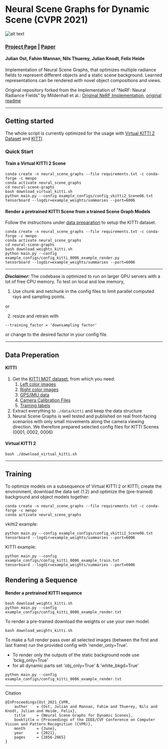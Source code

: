 # Neural Scene Graphs for Dynamic Scene (CVPR 2021)

![alt text](https://light.princeton.edu/wp-content/uploads/2021/02/scene_graph_isometric_small.png)

### [Project Page](https://light.princeton.edu/publication/neural-scene-graphs) | [Paper](https://openaccess.thecvf.com/content/CVPR2021/html/Ost_Neural_Scene_Graphs_for_Dynamic_Scenes_CVPR_2021_paper.html)

#### Julian Ost, Fahim Mannan, Nils Thuerey, Julian Knodt, Felix Heide

Implementation of Neural Scene Graphs, that optimizes multiple radiance fields to represent different
objects and a static scene background. Learned representations can be rendered with novel object
compositions and views. 

Original repository forked from the Implementation of "NeRF: Neural Radiance Fields" by Mildenhall et al.:
[Original NeRF Implementation](https://github.com/bmild/nerf), [original readme](./nerf_license/README.md)

---

## Getting started

The whole script is currently optimized for the usage with
[Virtual KITTI 2 
Dataset](https://europe.naverlabs.com/research/computer-vision/proxy-virtual-worlds-vkitti-2/)
 and
[KITTI](http://www.cvlibs.net/datasets/kitti/)

### Quick Start
#### Train a Virtual KITTI 2 Scene

```
conda create -n neural_scene_graphs --file requirements.txt -c conda-forge -c menpo
conda activate neural_scene_graphs
cd neural-scene-graphs
bash download_virtual_kitti.sh
python main.py --config example_configs/config_vkitti2_Scene06.txt
tensorboard --logdir=example_weights/summaries --port=6006
```
#### Render a pretrained KITTI Scene from a trained Scene Graph Models
Follow the instructions under [data preparation](#data-preperation) to setup the KITTI dataset.

```
conda create -n neural_scene_graphs --file requirements.txt -c conda-forge -c menpo
conda activate neural_scene_graphs
cd neural-scene-graphs
bash download_weights_kitti.sh
python main.py --config example_configs/config_kitti_0006_example_render.py
tensorboard --logdir=example_weights/summaries --port=6006
```

---
**_Disclaimer:_** The codebase is optimized to run on larger GPU servers with a lot of free CPU memory. To test on local and low memory, 

1. Use chunk and netchunk in the config files to limit parallel computed rays and sampling points.
   
or

2. resize and retrain with 
```
--training_factor = 'downsampling factor'
```
or change to the desired factor in your config file.

---

## Data Preperation
#### KITTI

1. Get the [KITTI MOT dataset](http://www.cvlibs.net/datasets/kitti/eval_tracking.php), from which you need:
   1. [Left color images](http://www.cvlibs.net/download.php?file=data_tracking_image_2.zip)
   2. [Right color images](http://www.cvlibs.net/download.php?file=data_tracking_image_3.zip)
   3. [GPS/IMU data](http://www.cvlibs.net/download.php?file=data_tracking_oxts.zip)
   4. [Camera Calibration Files](http://www.cvlibs.net/download.php?file=data_tracking_calib.zip)
   5. [Training labels](http://www.cvlibs.net/download.php?file=data_tracking_label_2.zip)
2. Extract everything to ```./data/kitti``` and keep the data structure
3. Neural Scene Graphs is well tested and published on real front-facing scenarios with only small movements along the camera viewing direction. We therefore prepared selected config files for KITTI Scenes (0001, 0002, 0006)

#### Virtual KITTI 2

```
bash ./download_virtual_kitti.sh
```
---
## Training


To optimize models on a subsequence of Virtual KITTI 2 or KITTI, create the environment,
download the data set (1.2) and optimize the (pre-trained) background and object
models together:

```
conda create -n neural_scene_graphs --file requirements.txt -c conda-forge -c menpo
conda activate neural_scene_graphs
```

vkitti2 example:
```
python main.py --config example_configs/config_vkitti2_Scene06.txt
tensorboard --logdir=example_weights/summaries --port=6006
```
KITTI example:
```
python main.py --config example_configs/config_kitti_0006_example_train.txt
tensorboard --logdir=example_weights/summaries --port=6006
```


## Rendering a Sequence

#### Render a pretrained KITTI sequence
```
bash download_weights_kitti.sh
python main.py --config example_configs/config_kitti_0006_example_render.txt
```

To render a pre-trained download the weights or use your own model.
```
bash download_weights_kitti.sh
```
To make a full render pass over all selected images (between the first and last frame) run the provided config with 'render_only=True'.
- To render only the outputs of the static background node use 'bckg_only=True'
- for all dynamic parts set 'obj_only=True' & 'white_bkgd=True'
```
python main.py --config example_configs/config_kitti_0006_example_render.txt
```

---

Citation
```
@InProceedings{Ost_2021_CVPR,
    author    = {Ost, Julian and Mannan, Fahim and Thuerey, Nils and Knodt, Julian and Heide, Felix},
    title     = {Neural Scene Graphs for Dynamic Scenes},
    booktitle = {Proceedings of the IEEE/CVF Conference on Computer Vision and Pattern Recognition (CVPR)},
    month     = {June},
    year      = {2021},
    pages     = {2856-2865}
}
```